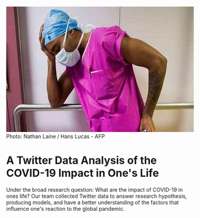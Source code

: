 ![BLM PHOTO](https://raw.githubusercontent.com/EnzoNMigliano/A_Twitter_Data_Analysis_of_the_COVID19_Impact_in_ones_life/main/Images/Main%20Picture.jpg) <br />
Photo: Nathan Laine / Hans Lucas - AFP 

# A Twitter Data Analysis of the COVID-19 Impact in One's Life

Under the broad research question: What are the impact of COVID-19 in ones life? Our team collected Twitter data to answer research hypothesis, producing models, and have a better understanding of the factors that influence one's reaction to the global pandemic.

